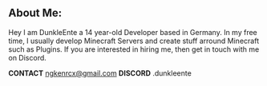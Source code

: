 ## About Me:
Hey I am DunkleEnte a 14 year-old Developer based in Germany. In my free time, I usually develop Minecraft Servers and create stuff arround Minecraft such as Plugins. If you are interested in hiring me, then get in touch with me on Discord.

**CONTACT** ngkenrcx@gmail.com
**DISCORD** .dunkleente

<!--
**DunkleEnte/DunkleEnte** is a ✨ _special_ ✨ repository because its `README.md` (this file) appears on your GitHub profile.

Here are some ideas to get you started:

- 🔭 I’m currently working on ...
- 🌱 I’m currently learning ...
- 👯 I’m looking to collaborate on ...
- 🤔 I’m looking for help with ...
- 💬 Ask me about ...
- 📫 How to reach me: ...
- 😄 Pronouns: ...
- ⚡ Fun fact: ...
-->
